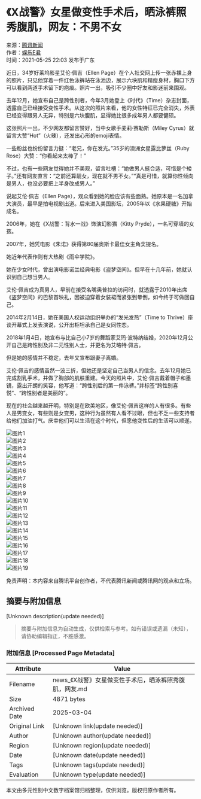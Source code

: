 # 《X战警》女星做变性手术后，晒泳裤照秀腹肌，网友：不男不女

来源：[腾讯新闻](https://news.qq.com)  
作者：[娱乐E君](https://news.qq.com/omn/author/8QMX3XpZ74ccuzw%3D)  
时间：2021-05-25 22:03  发布于广东  

近日，34岁好莱坞影星艾伦·佩吉（Ellen Page）在个人社交网上传一张赤裸上身的照片，只见他穿着一件红色泳裤站在泳池边，展示六块肌和精瘦身材，胸口下方可以看到两道手术留下的疤痕。照片一出，吸引不少圈中好友和影迷前来围观。

去年12月，她宣布自己是跨性别者，今年3月她登上《时代》（Time）杂志封面，透露自己已经接受变性手术。从这次的照片来看，他的女性特征已完全消失，外表已经变得跟男人无异，特别是六块腹肌，显得她比很多成年男人都要健硕。

这张照片一出，不少网友都留言赞好，当中女歌手麦莉·赛勒斯（Miley Cyrus）就留言大赞“Hot”（火辣），还发出心形的emoji表情。

一些粉丝也纷纷留言力挺：“老兄，你在发光。”35岁的澳洲女星露比萝丝（Ruby Rose）大赞：“你看起来太棒了！”

不过，也有一些网友觉得她并不美观，留言吐槽：“她做男人挺合适，可惜是个矮子。”还有网友直言：“之前还算靓女，现在就不男不女。”“真是可惜，就算你性倾向是男人，也没必要把上半身改成男人。”

说起艾伦·佩吉（Ellen Page），观众看到她的脸应该有些面熟。她原本是一名加拿大演员，最早是拍电视剧出道。后来进入美国影坛，2005年以《水果硬糖》开始成名。

2006年，她在《X战警：背水一战》饰演幻影猫（Kitty Pryde），一名可穿墙的女孩。

2007年，她凭电影《朱诺》获得第80届奥斯卡最佳女主角奖提名。

她近年代表作则有大热剧《雨伞学院》。

她在少女时代，曾出演电影诺兰经典电影《盗梦空间》。但早在十几年前，她就认识到自己想当男人。

艾伦·佩吉成为真男人，早前在接受名嘴奥普拉的访问时，就透露于2010年出席《盗梦空间》的巴黎首映礼，因被迫穿着女装裙而紧张到晕倒，如今终于可做回自己。

2014年2月14日，她在美国人权运动组织举办的“发光发热”（Time to Thrive）座谈开幕式上发表演说，公开出柜坦承自己是女同性恋。

2018年1月4日，她宣布与比自己小7岁的舞蹈家艾玛·波特纳结婚，2020年12月公开自己是跨性别及非二元性别人士，并更名为艾略特·佩吉。

但是她的感情并不稳定，去年又宣布跟妻子离婚。

艾伦·佩吉的感情虽然一波三折，但她还是坚定自己当男人的信念。去年12月她已完成割乳手术，并做了胸部的肌肤重建。今天的照片中，艾伦·佩吉戴着帽子和墨镜，露出开朗的笑容，他写道：“跨性别后的第一件泳裤。”并标签“跨性别喜悦”、“跨性别者是美丽的”。

现在的社会越来越开明，特别是在欧美地区，像艾伦·佩吉这样的人有很多。有些人是男变女，有些则是女变男，这种行为虽然有人看不过眼，但也不乏一些支持者给他们加油打气。庆幸他们可以生活在这个时代，但愿他变性后的生活可以顺遂。

![图片1](http://inews.gtimg.com/newsapp_bt/0/13568286008/641)  
![图片2](http://inews.gtimg.com/newsapp_bt/0/13568286010/641)  
![图片3](http://inews.gtimg.com/newsapp_bt/0/13568286003/641)  
![图片4](http://inews.gtimg.com/newsapp_bt/0/13568286005/641)  
![图片5](http://inews.gtimg.com/newsapp_bt/0/13568285989/641)  
![图片6](http://inews.gtimg.com/newsapp_bt/0/13568285998/641)  
![图片7](http://inews.gtimg.com/newsapp_bt/0/13568285988/641)  
![图片8](http://inews.gtimg.com/newsapp_bt/0/13568285995/641)  
![图片9](http://inews.gtimg.com/newsapp_bt/0/13568285983/641)  
![图片10](http://inews.gtimg.com/newsapp_bt/0/13568285985/641)  
![图片11](http://inews.gtimg.com/newsapp_bt/0/13568285987/641)  
![图片12](http://inews.gtimg.com/newsapp_bt/0/13568285981/641)  
![图片13](http://inews.gtimg.com/newsapp_bt/0/13568286006/641)  
![图片14](http://inews.gtimg.com/newsapp_bt/0/13568285980/641)  
![图片15](http://inews.gtimg.com/newsapp_bt/0/13568285999/641)  
![图片16](http://inews.gtimg.com/newsapp_bt/0/13568286012/641)  
![图片17](http://inews.gtimg.com/newsapp_bt/0/13568285982/641)  
![图片18](http://inews.gtimg.com/newsapp_bt/0/13568286001/641)  
![图片19](http://inews.gtimg.com/newsapp_bt/0/13568285991/641)  

免责声明：本内容来自腾讯平台创作者，不代表腾讯新闻或腾讯网的观点和立场。
<!-- tcd_original_link https://news.qq.com/rain/a/20210525A0E4HT00 -->


## 摘要与附加信息

<!-- tcd_abstract -->
[Unknown description(update needed)]
<!-- tcd_abstract_end -->

> 摘要与附加信息为自动生成，仅供检索与参考。如有错误或遗漏（未知），请协助编辑指正，不胜感激。

### 附加信息 [Processed Page Metadata]

| Attribute       | Value                                  |
|-----------------|----------------------------------------|
| Filename        | news_《X战警》女星做变性手术后，晒泳裤照秀腹肌，网友.md                             |
| Size            | 4871 bytes                           |
| Archived Date   | 2025-03-04                             |
| Original Link   | [Unknown link(update needed)]                       |
| Author          | [Unknown author(update needed)]                               |
| Region          | [Unknown region(update needed)]                               |
| Date            | [Unknown date(update needed)]                                 |
| Tags            | [Unknown tags(update needed)]                                 |
| Evaluation            | [Unknown type(update needed)]                                 |
<!-- tcd_table_end -->

本文由多元性别中文数字档案馆归档整理，仅供浏览。版权归原作者所有。

